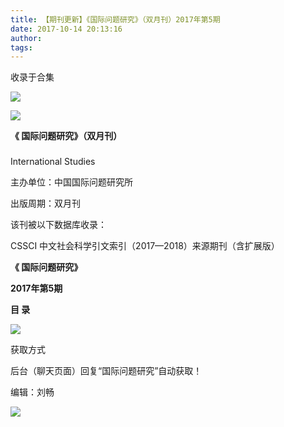```yaml
---
title: 【期刊更新】《国际问题研究》（双月刊）2017年第5期
date: 2017-10-14 20:13:16
author: 
tags: 
---
```



收录于合集

![](/images/3965/2.gif)

  

  

![](/images/3965/3.jpeg)

**《 国际问题研究》（双月刊）**

###

###

###

###

###

International Studies

主办单位：中国国际问题研究所

出版周期：双月刊

该刊被以下数据库收录：

CSSCI 中文社会科学引文索引（2017—2018）来源期刊（含扩展版）

 **《 国际问题研究》**

 **2017年第5期**

 **目 录**

 **![](/images/3965/4.png)**

获取方式

后台（聊天页面）回复“国际问题研究”自动获取！

编辑：刘畅

![](/images/3965/5.gif)

